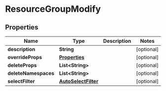 # ResourceGroupModify

## Properties
Name | Type | Description | Notes
------------ | ------------- | ------------- | -------------
**description** | **String** |  |  [optional]
**overrideProps** | [**Properties**](Properties.md) |  |  [optional]
**deleteProps** | **List&lt;String&gt;** |  |  [optional]
**deleteNamespaces** | **List&lt;String&gt;** |  |  [optional]
**selectFilter** | [**AutoSelectFilter**](AutoSelectFilter.md) |  |  [optional]
